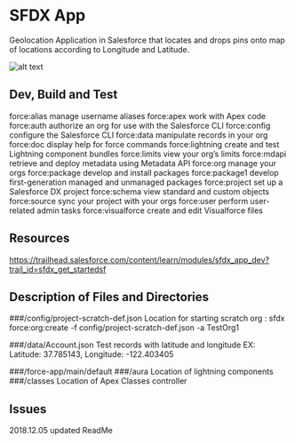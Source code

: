 # SFDX  App
Geolocation Application in Salesforce that locates and drops pins onto map of locations according to Longitude and Latitude. 
<br>

![alt text](https://res.cloudinary.com/hy4kyit2a/f_auto,fl_lossy,q_70/learn/modules/sfdx_app_dev/sfdx_app_dev_create_visuals/images/f7f2e41264a11b943416046f601e6796_acct_map_pins.png)

## Dev, Build and Test

 force:alias        manage username aliases
 force:apex         work with Apex code
 force:auth         authorize an org for use with the Salesforce CLI
 force:config       configure the Salesforce CLI
 force:data         manipulate records in your org
 force:doc          display help for force commands
 force:lightning    create and test Lightning component bundles
 force:limits       view your org’s limits
 force:mdapi        retrieve and deploy metadata using Metadata API
 force:org          manage your orgs
 force:package      develop and install packages
 force:package1     develop first-generation managed and unmanaged packages
 force:project      set up a Salesforce DX project
 force:schema       view standard and custom objects
 force:source       sync your project with your orgs
 force:user         perform user-related admin tasks
 force:visualforce  create and edit Visualforce files

## Resources
https://trailhead.salesforce.com/content/learn/modules/sfdx_app_dev?trail_id=sfdx_get_startedsf

## Description of Files and Directories

###/config/project-scratch-def.json 
Location for starting scratch org :
sfdx force:org:create -f config/project-scratch-def.json -a TestOrg1

###/data/Account.json
Test records with latitude and longitude EX: Latitude: 37.785143, Longitude: -122.403405

###/force-app/main/default
###/aura 
Location of lightning components
###/classes
Location of Apex Classes controller

## Issues
2018.12.05 updated ReadMe 

